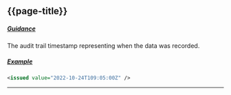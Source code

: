 ## {{page-title}}

<h5><ins>Guidance</ins></h5>

The audit trail timestamp representing when the data was recorded.

<h5><ins>Example</ins></h5>

```xml
<issued value="2022-10-24T109:05:00Z" />
```

---